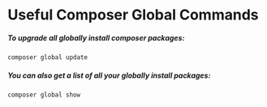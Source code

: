 # Useful Composer Global Commands

##### To upgrade all globally install composer packages:
`composer global update`


##### You can also get a list of all your globally install packages:
`composer global show`
